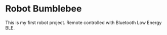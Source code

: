 # Robot Bumblebee

This is my first robot project. Remote controlled with Bluetooth Low Energy BLE.
